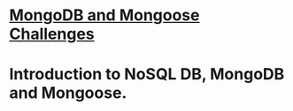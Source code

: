 # [MongoDB and Mongoose Challenges](https://www.freecodecamp.org/learn/apis-and-microservices/mongodb-and-mongoose/)

# Introduction to NoSQL DB, MongoDB and Mongoose.
